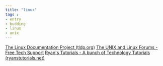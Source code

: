 ```yaml
---
title: "linux"
tags :
- entry
- budding
- linux
- unix
---
```


[The Linux Documentation Project (tldp.org)](https://tldp.org/)
[The UNIX and Linux Forums - Free Tech Support](https://www.unix.com/)
[Ryan's Tutorials - A bunch of Technology Tutorials (ryanstutorials.net)](https://ryanstutorials.net/)






